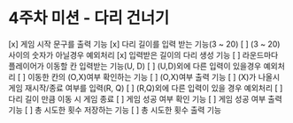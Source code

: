 # 4주차 미션 - 다리 건너기

[x] 게임 시작 문구를 출력 기능
[x] 다리 길이를 입력 받는 기능(3 ~ 20)
    [ ] (3 ~ 20)사이의 숫자가 아닐경우 예외처리
    [x] 입력받은 길이의 다리 생성 기능
[ ] 라운드마다 플레이어가 이동할 칸 입력받는 기능(U, D)
    [ ] (U,D)외에 다른 입력이 있을경우 예외처리
[ ] 이동한 칸의 (O,X)여부 확인하는 기능
    [ ] (O,X)여부 출력 기능
[ ] (X)가 나올시 게임 재시작/종료 여부를 입력(R, Q)
    [ ] (R,Q)외에 다른 입력이 있을 경우 예외처리
[ ] 다리 길이 만큼 이동 시 게임 종료
[ ] 게임 성공 여부 확인 기능
    [ ] 게임 성공 여부 출력 기능
[ ] 총 시도한 횟수 저장하는 기능
    [ ] 총 시도한 횟수 출력 기능